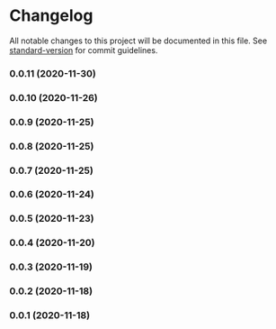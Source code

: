 # Changelog

All notable changes to this project will be documented in this file. See [standard-version](https://github.com/conventional-changelog/standard-version) for commit guidelines.

### 0.0.11 (2020-11-30)

### 0.0.10 (2020-11-26)

### 0.0.9 (2020-11-25)

### 0.0.8 (2020-11-25)

### 0.0.7 (2020-11-25)

### 0.0.6 (2020-11-24)

### 0.0.5 (2020-11-23)

### 0.0.4 (2020-11-20)

### 0.0.3 (2020-11-19)

### 0.0.2 (2020-11-18)

### 0.0.1 (2020-11-18)
